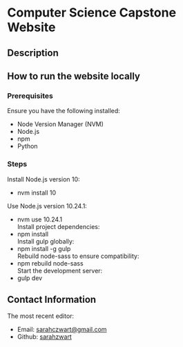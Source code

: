 # Computer Science Capstone Website


## Description


## How to run the website locally 

### Prerequisites 
Ensure you have the following installed:
* Node Version Manager (NVM)
* Node.js
* npm
* Python
### Steps

Install Node.js version 10:
* nvm install 10  

Use Node.js version 10.24.1:
* nvm use 10.24.1  
Install project dependencies:
* npm install  
Install gulp globally:
* npm install -g gulp  
Rebuild node-sass to ensure compatibility:
* npm rebuild node-sass  
Start the development server:
* gulp dev  

## Contact Information 
The most recent editor:  
- Email: sarahczwart@gmail.com  
- Github: [sarahzwart](https://github.com/sarahzwart) 